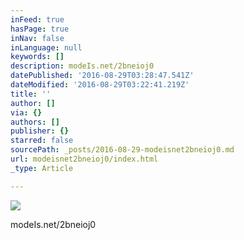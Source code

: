 ```yaml
---
inFeed: true
hasPage: true
inNav: false
inLanguage: null
keywords: []
description: modeIs.net/2bneioj0
datePublished: '2016-08-29T03:28:47.541Z'
dateModified: '2016-08-29T03:22:41.219Z'
title: ''
author: []
via: {}
authors: []
publisher: {}
starred: false
sourcePath: _posts/2016-08-29-modeisnet2bneioj0.md
url: modeisnet2bneioj0/index.html
_type: Article

---
```

![](https://the-grid-user-content.s3-us-west-2.amazonaws.com/0a263edb-8743-4f16-8508-b4ad8b464582.jpg)

modeIs.net/2bneioj0